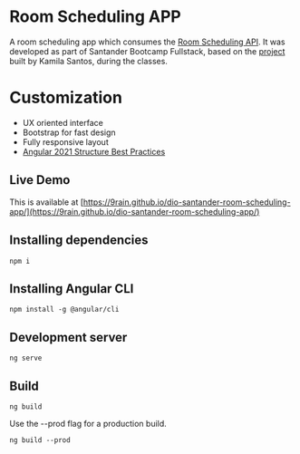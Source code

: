 # Room Scheduling APP

A room scheduling app which consumes the [Room Scheduling API](https://github.com/9Rain/dio-santander-room-scheduling-api). It was developed as part of Santander Bootcamp Fullstack, based on the [project](https://github.com/Kamilahsantos/Client-Angular-Live-Coding-Dio) built by Kamila Santos, during the classes.

# Customization

- UX oriented interface
- Bootstrap for fast design
- Fully responsive layout
- [Angular 2021 Structure Best Practices](https://javascript.plainenglish.io/how-to-structure-angular-apps-in-2021-a0bdd481ad0d)

## Live Demo

This is available at [https://9rain.github.io/dio-santander-room-scheduling-app/](https://9rain.github.io/dio-santander-room-scheduling-app/)

## Installing dependencies

```shell script
npm i
```

## Installing Angular CLI

```shell script
npm install -g @angular/cli
```

## Development server

```shell script
ng serve
```

## Build

```shell script
ng build
```

Use the --prod flag for a production build.

```shell script
ng build --prod
```
